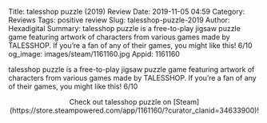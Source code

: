Title: talesshop puzzle (2019) Review
Date: 2019-11-05 04:59
Category: Reviews
Tags: positive review
Slug: talesshop-puzzle-2019
Author: Hexadigital
Summary: talesshop puzzle is a free-to-play jigsaw puzzle game featuring artwork of characters from various games made by TALESSHOP. If you’re a fan of any of their games, you might like this! 6/10
og_image: images/steam/1161160.jpg
Appid: 1161160

talesshop puzzle is a free-to-play jigsaw puzzle game featuring artwork of characters from various games made by TALESSHOP. If you’re a fan of any of their games, you might like this! 6/10

<center>Check out talesshop puzzle on [Steam](https://store.steampowered.com/app/1161160/?curator_clanid=34633900)!</center>
